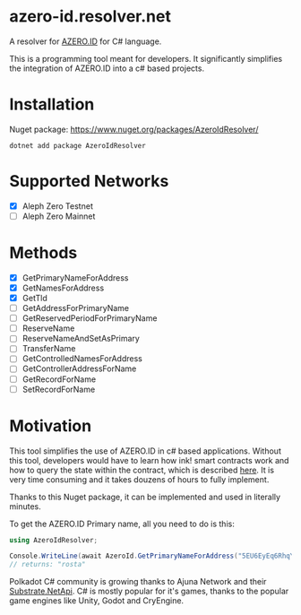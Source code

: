 # azero-id.resolver.net

A resolver for [AZERO.ID](https://azero.id/) for C# language.

This is a programming tool meant for developers. It significantly simplifies the integration of AZERO.ID into a c# based projects.

# Installation

Nuget package: https://www.nuget.org/packages/AzeroIdResolver/
```
dotnet add package AzeroIdResolver
```

# Supported Networks

- [x] Aleph Zero Testnet
- [ ] Aleph Zero Mainnet

# Methods

- [x] GetPrimaryNameForAddress
- [x] GetNamesForAddress
- [x] GetTld
- [ ] GetAddressForPrimaryName
- [ ] GetReservedPeriodForPrimaryName
- [ ] ReserveName
- [ ] ReserveNameAndSetAsPrimary
- [ ] TransferName
- [ ] GetControlledNamesForAddress
- [ ] GetControllerAddressForName
- [ ] GetRecordForName
- [ ] SetRecordForName

# Motivation

This tool simplifies the use of AZERO.ID in c# based applications. Without this tool, developers would have to learn how ink! smart contracts work and how to query the state within the contract, which is described [here](https://use.ink/datastructures/storage-in-metadata#accessing-storage-items-with-the-childstate-rpc-call-api). It is very time consuming and it takes douzens of hours to fully implement.

Thanks to this Nuget package, it can be implemented and used in literally minutes.

To get the AZERO.ID Primary name, all you need to do is this:

```C#
using AzeroIdResolver;

Console.WriteLine(await AzeroId.GetPrimaryNameForAddress("5EU6EyEq6RhqYed1gCYyQRVttdy6FC9yAtUUGzPe3gfpFX8y"));
// returns: "rosta"
```

Polkadot C# community is growing thanks to Ajuna Network and their [Substrate.NetApi](https://github.com/SubstrateGaming/Substrate.NET.API). C# is mostly popular for it's games, thanks to the popular game engines like Unity, Godot and CryEngine.

